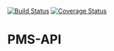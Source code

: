 [![Build Status](https://travis-ci.com/ipheghe/PMS-API.svg?branch=develop)](https://travis-ci.com/ipheghe/PMS-API) [![Coverage Status](https://coveralls.io/repos/github/ipheghe/PMS-API/badge.svg?branch=develop)](https://coveralls.io/github/ipheghe/PMS-API?branch=develop)
# PMS-API
